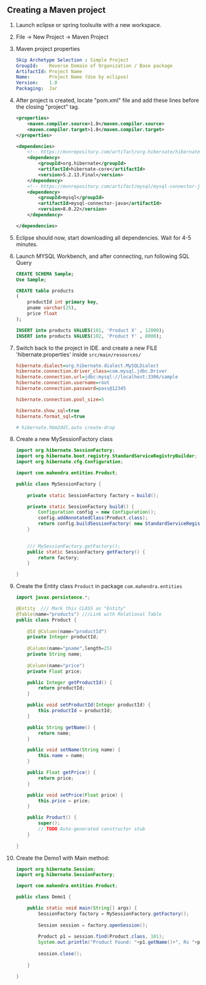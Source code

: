 ## Creating a Maven project

1.  Launch eclipse or spring toolsuite with a new workspace.
2.  File -> New Project -> Maven Project
3.  Maven project properties

    ```yml
    Skip Archetype Selection : Simple Project
    GroupId:    Reverse Domain of Organization / Base package
    ArtifactId: Project Name
    Name:       Project Name (Use by eclipse)
    Version:    1.0
    Packaging:  Jar
    ```

4.  After project is created, locate "pom.xml" file and add these lines before the closing "project" tag.
    
    ```xml
    <properties>
		<maven.compiler.source>1.8</maven.compiler.source>
		<maven.compiler.target>1.8</maven.compiler.target>
	</properties>

	<dependencies>
		<!-- https://mvnrepository.com/artifact/org.hibernate/hibernate-core -->
		<dependency>
			<groupId>org.hibernate</groupId>
			<artifactId>hibernate-core</artifactId>
			<version>5.2.13.Final</version>
		</dependency>
        <!-- https://mvnrepository.com/artifact/mysql/mysql-connector-java -->
        <dependency>
            <groupId>mysql</groupId>
            <artifactId>mysql-connector-java</artifactId>
            <version>8.0.22</version>
        </dependency>

	</dependencies>
    ```

5.  Eclipse should now, start downloading all dependencies. Wait for 4-5 minutes.

6.  Launch MYSQL Workbench, and after connecting, run following SQL Query

    ```sql
    CREATE SCHEMA Sample;
    Use Sample;

    CREATE table products
    (
        productId int primary key,
        pname varchar(25),
        price float
    );

    INSERT into products VALUES(101, 'Product X' , 12000);
    INSERT into products VALUES(102, 'Product Y' , 8000);
    ```

7.  Switch back to the project in IDE. and create a new FILE 'hibernate.properties' inside
    `src/main/resources/`

    ```ini
    hibernate.dialect=org.hibernate.dialect.MySQLDialect
    hibernate.connection.driver_class=com.mysql.jdbc.Driver
    hibernate.connection.url=jdbc:mysql://localhost:3306/sample
    hibernate.connection.username=root
    hibernate.connection.password=pass@12345

    hibernate.connection.pool_size=5

    hibernate.show_sql=true
    hibernate.format_sql=true

    # hibernate.hbm2ddl.auto create-drop
    ```

8.  Create a new MySessionFactory class

    ```java
    import org.hibernate.SessionFactory;
    import org.hibernate.boot.registry.StandardServiceRegistryBuilder;
    import org.hibernate.cfg.Configuration;

    import com.mahendra.entities.Product;

    public class MySessionFactory {
        
        private static SessionFactory factory = build();

        private static SessionFactory build() {
            Configuration config = new Configuration();
            config.addAnnotatedClass(Product.class);
            return config.buildSessionFactory( new StandardServiceRegistryBuilder().build() );
        }

        
        /// MySessionFactory.getFactory();
        public static SessionFactory getFactory() {
            return factory;
        }

    }
    ```

9.  Create the Entity class `Product` in package `com.mahendra.entities`

    ```java
    import javax.persistence.*;

    @Entity  /// Mark this CLASS as "Entity"
    @Table(name="products") ///Link with Relational Table
    public class Product {
        
        @Id @Column(name="productId")
        private Integer productId;
        
        @Column(name="pname",length=25)
        private String name;
        
        @Column(name="price")
        private Float price;

        public Integer getProductId() {
            return productId;
        }

        public void setProductId(Integer productId) {
            this.productId = productId;
        }

        public String getName() {
            return name;
        }

        public void setName(String name) {
            this.name = name;
        }

        public Float getPrice() {
            return price;
        }

        public void setPrice(Float price) {
            this.price = price;
        }

        public Product() {
            super();
            // TODO Auto-generated constructor stub
        }
        
    }
    ```

10. Create the Demo1 with Main method:

    ```java
    import org.hibernate.Session;
    import org.hibernate.SessionFactory;

    import com.mahendra.entities.Product;

    public class Demo1 {

        public static void main(String[] args) {
            SessionFactory factory = MySessionFactory.getFactory();
            
            Session session = factory.openSession();
            
            Product p1 = session.find(Product.class, 101);
            System.out.println("Product Found: "+p1.getName()+", Rs "+p1.getPrice());
            
            session.close();
            
        }

    }
    ```

    
